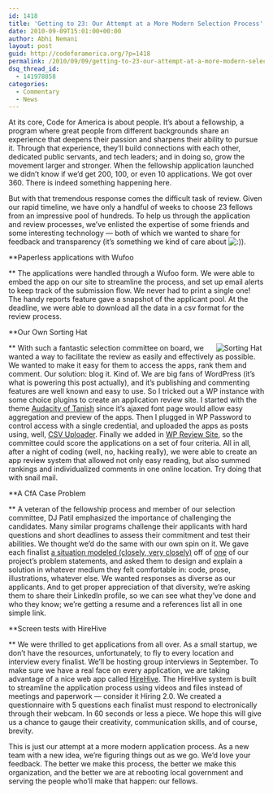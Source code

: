 ```yaml
---
id: 1418
title: 'Getting to 23: Our Attempt at a More Modern Selection Process'
date: 2010-09-09T15:01:00+00:00
author: Abhi Nemani
layout: post
guid: http://codeforamerica.org/?p=1418
permalink: /2010/09/09/getting-to-23-our-attempt-at-a-more-modern-selection-process/
dsq_thread_id:
  - 141978858
categories:
  - Commentary
  - News
---
```

At its core, Code for America is about people. It&#8217;s about a fellowship, a program where great people from different backgrounds share an experience that deepens their passion and sharpens their ability to pursue it. Through that experience, they&#8217;ll build connections with each other, dedicated public servants, and tech leaders; and in doing so, grow the movement larger and stronger. When the fellowship application launched we didn&#8217;t know if we&#8217;d get 200, 100, or even 10 applications. We got over 360. There is indeed something happening here.

But with that tremendous response comes the difficult task of review. Given our rapid timeline, we have only a handful of weeks to choose 23 fellows from an impressive pool of hundreds. To help us through the application and review processes, we&#8217;ve enlisted the expertise of some friends and some interesting technology &#8212; both of which we wanted to share for feedback and transparency (it&#8217;s something we kind of care about   <img src="https://www.codeforamerica.org/blog/wp-includes/images/smilies/icon_smile.gif" alt=":)" class="wp-smiley" />).<!--more-->

**Paperless applications with Wufoo
  
** The applications were handled through a Wufoo form. We were able to embed the app on our site to streamline the process, and set up email alerts to keep track of the submission flow. We never had to print a single one! The handy reports feature gave a snapshot of the applicant pool. At the deadline, we were able to download all the data in a csv format for the review process.

**Our Own Sorting Hat
  
** [<img class="aligncenter size-medium wp-image-1420" title="Sorting Hat" src="http://codeforamerica.org/wp-content/uploads/2010/09/pubimage-300x295.png" alt="Sorting Hat" align="right" hspace="5" />](http://codeforamerica.org/wp-content/uploads/2010/09/pubimage.png)With such a fantastic selection committee on board, we wanted a way to facilitate the review as easily and effectively as possible. We wanted to make it easy for them to access the apps, rank them and comment. Our solution: blog it. Kind of. We are big fans of WordPress (it&#8217;s what is powering this post actually), and it&#8217;s publishing and commenting features are well known and easy to use. So I tricked out a WP instance with some choice plugins to create an application review site. I started with the theme [Audacity of Tanish](http://ahren.org/code/tanish-wp) since it&#8217;s ajaxed font page would allow easy aggregation and preview of the apps. Then I plugged in WP Password to control access with a single credential, and uploaded the apps as posts using, well, [CSV Uploader](http://wordpress.org/extend/plugins/csv-importer/). Finally we added in [WP Review Site](http://www.wpreviewsite.com/), so the committee could score the applications on a set of four criteria. All in all, after a night of coding (well, no, hacking really), we were able to create an app review system that allowed not only easy reading, but also summed rankings and individualized comments in one online location. Try doing that with snail mail.

**A CfA Case Problem
  
** A veteran of the fellowship process and member of our selection committee, DJ Patil emphasized the importance of challenging the candidates. Many similar programs challenge their applicants with hard questions and short deadlines to assess their commitment and test their abilities. We thought we&#8217;d do the same with our own spin on it. We gave each finalist [a situation modeled (closely, very closely)](http://codeforamerica.org/finalists-problem/) off of [one](http://codeforamerica.org/boston) of our project&#8217;s problem statements, and asked them to design and explain a solution in whatever medium they felt comfortable in: code, prose, illustrations, whatever else. We wanted responses as diverse as our applicants. And to get proper appreciation of that diversity, we&#8217;re asking them to share their LinkedIn profile, so we can see what they&#8217;ve done and who they know; we&#8217;re getting a resume and a references list all in one simple link.

**Screen tests with HireHive
  
** We were thrilled to get applications from all over. As a small startup, we don&#8217;t have the resources, unfortunately, to fly to every location and interview every finalist. We&#8217;ll be hosting group interviews in September. To make sure we have a real face on every application, we are taking advantage of a nice web app called [HireHive](http://hirehive.com). The HireHive system is built to streamline the application process using videos and files instead of meetings and paperwork &#8212; consider it Hiring 2.0. We created a questionnaire with 5 questions each finalist must respond to electronically through their webcam. In 60 seconds or less a piece. We hope this will give us a chance to gauge their creativity, communication skills, and of course, brevity.

This is just our attempt at a more modern application process. As a new team with a new idea, we&#8217;re figuring things out as we go. We&#8217;d love your feedback. The better we make this process, the better we make this organization, and the better we are at rebooting local government and serving the people who&#8217;ll make that happen: our fellows.